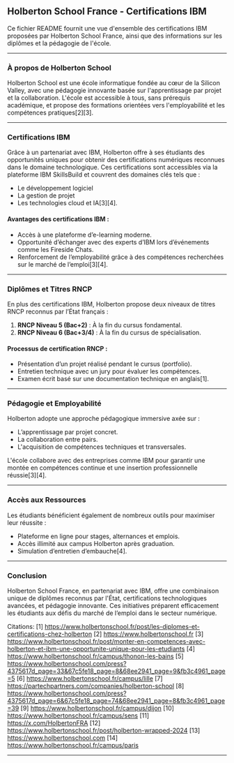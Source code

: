 ## Holberton School France - Certifications IBM

Ce fichier README fournit une vue d'ensemble des certifications IBM proposées par Holberton School France, ainsi que des informations sur les diplômes et la pédagogie de l'école.

---

### **À propos de Holberton School**
Holberton School est une école informatique fondée au cœur de la Silicon Valley, avec une pédagogie innovante basée sur l'apprentissage par projet et la collaboration. L'école est accessible à tous, sans prérequis académique, et propose des formations orientées vers l'employabilité et les compétences pratiques[2][3].

---

### **Certifications IBM**
Grâce à un partenariat avec IBM, Holberton offre à ses étudiants des opportunités uniques pour obtenir des certifications numériques reconnues dans le domaine technologique. Ces certifications sont accessibles via la plateforme IBM SkillsBuild et couvrent des domaines clés tels que :
- Le développement logiciel
- La gestion de projet
- Les technologies cloud et IA[3][4].

#### **Avantages des certifications IBM** :
- Accès à une plateforme d’e-learning moderne.
- Opportunité d’échanger avec des experts d’IBM lors d’événements comme les Fireside Chats.
- Renforcement de l’employabilité grâce à des compétences recherchées sur le marché de l’emploi[3][4].

---

### **Diplômes et Titres RNCP**
En plus des certifications IBM, Holberton propose deux niveaux de titres RNCP reconnus par l’État français :
1. **RNCP Niveau 5 (Bac+2)** : À la fin du cursus fondamental.
2. **RNCP Niveau 6 (Bac+3/4)** : À la fin du cursus de spécialisation.

#### **Processus de certification RNCP** :
- Présentation d’un projet réalisé pendant le cursus (portfolio).
- Entretien technique avec un jury pour évaluer les compétences.
- Examen écrit basé sur une documentation technique en anglais[1].

---

### **Pédagogie et Employabilité**
Holberton adopte une approche pédagogique immersive axée sur :
- L’apprentissage par projet concret.
- La collaboration entre pairs.
- L'acquisition de compétences techniques et transversales.

L'école collabore avec des entreprises comme IBM pour garantir une montée en compétences continue et une insertion professionnelle réussie[3][4].

---

### **Accès aux Ressources**
Les étudiants bénéficient également de nombreux outils pour maximiser leur réussite :
- Plateforme en ligne pour stages, alternances et emplois.
- Accès illimité aux campus Holberton après graduation.
- Simulation d’entretien d’embauche[4].

---

### **Conclusion**
Holberton School France, en partenariat avec IBM, offre une combinaison unique de diplômes reconnus par l'État, certifications technologiques avancées, et pédagogie innovante. Ces initiatives préparent efficacement les étudiants aux défis du marché de l’emploi dans le secteur numérique.

Citations:
[1] https://www.holbertonschool.fr/post/les-diplomes-et-certifications-chez-holberton
[2] https://www.holbertonschool.fr
[3] https://www.holbertonschool.fr/post/monter-en-competences-avec-holberton-et-ibm-une-opportunite-unique-pour-les-etudiants
[4] https://www.holbertonschool.fr/campus/thonon-les-bains
[5] https://www.holbertonschool.com/press?4375617d_page=33&67c5fe18_page=8&68ee2941_page=9&fb3c4961_page=5
[6] https://www.holbertonschool.fr/campus/lille
[7] https://partechpartners.com/companies/holberton-school
[8] https://www.holbertonschool.com/press?4375617d_page=6&67c5fe18_page=74&68ee2941_page=8&fb3c4961_page=39
[9] https://www.holbertonschool.fr/campus/dijon
[10] https://www.holbertonschool.fr/campus/sens
[11] https://x.com/HolbertonFRA
[12] https://www.holbertonschool.fr/post/holberton-wrapped-2024
[13] https://www.holbertonschool.com
[14] https://www.holbertonschool.fr/campus/paris

---